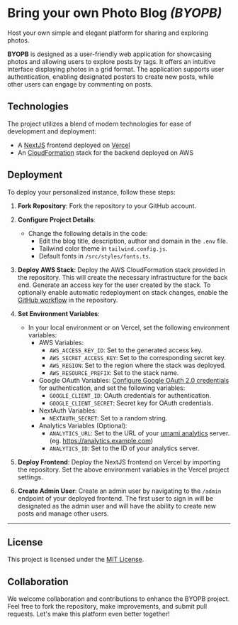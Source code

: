 # Bring your own Photo Blog _(BYOPB)_

Host your own simple and elegant platform for sharing and exploring photos.

<!-- ![Project Header Image](link-to-header-image.png) -->

**BYOPB** is designed as a user-friendly web application for showcasing photos and allowing users to explore posts by tags. It offers an intuitive interface displaying photos in a grid format. The application supports user authentication, enabling designated posters to create new posts, while other users can engage by commenting on posts.

## Technologies

The project utilizes a blend of modern technologies for ease of development and deployment:

- A [NextJS](https://nextjs.org/) frontend deployed on [Vercel](https://vercel.com)
- An [CloudFormation](https://aws.amazon.com/cloudformation/) stack for the backend deployed on AWS

## Deployment

To deploy your personalized instance, follow these steps:

1. **Fork Repository**: Fork the repository to your GitHub account.

2. **Configure Project Details**:
   - Change the following details in the code:
     - Edit the blog title, description, author and domain in the `.env` file.
     - Tailwind color theme in `tailwind.config.js`.
     - Default fonts in `/src/styles/fonts.ts`.

3. **Deploy AWS Stack**: Deploy the AWS CloudFormation stack provided in the repository. This will create the necessary infrastructure for the back end. Generate an access key for the user created by the stack. To optionally enable automatic redeployment on stack changes, enable the [GitHub workflow](.github/workflows/aws-deploy.yml.disabled) in the repository.

4. **Set Environment Variables**:
   - In your local environment or on Vercel, set the following environment variables:
        - AWS Variables:
            - `AWS_ACCESS_KEY_ID`: Set to the generated access key.
            - `AWS_SECRET_ACCESS_KEY`: Set to the corresponding secret key.
            - `AWS_REGION`: Set to the region where the stack was deployed.
            - `AWS_RESOURCE_PREFIX`: Set to the stack name.
        - Google OAuth Variables:
            [Configure Google OAuth 2.0 credentials](https://developers.google.com/identity/protocols/oauth2) for authentication, and set the following variables:
            - `GOOGLE_CLIENT_ID`: OAuth credentials for authentication.
            - `GOOGLE_CLIENT_SECRET`: Secret key for OAuth credentials.
        - NextAuth Variables:
            - `NEXTAUTH_SECRET`: Set to a random string.
        - Analytics Variables (Optional):
            - `ANALYTICS_URL`: Set to the URL of your [umami analytics](https://umami.is/) server. (eg. <https://analytics.example.com>)
            - `ANALYTICS_ID`: Set to the ID of your analytics server.

5. **Deploy Frontend**: Deploy the NextJS frontend on Vercel by importing the repository. Set the above environment variables in the Vercel project settings.

6. **Create Admin User**: Create an admin user by navigating to the `/admin` endpoint of your deployed frontend. The first user to sign in will be designated as the admin user and will have the ability to create new posts and manage other users.

---

## License

This project is licensed under the [MIT License](LICENSE).

## Collaboration

We welcome collaboration and contributions to enhance the BYOPB project. Feel free to fork the repository, make improvements, and submit pull requests. Let's make this platform even better together!
